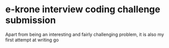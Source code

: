 # e-krone interview coding challenge submission

Apart from being an interesting and fairly challenging problem, it is also my first attempt at writing go
